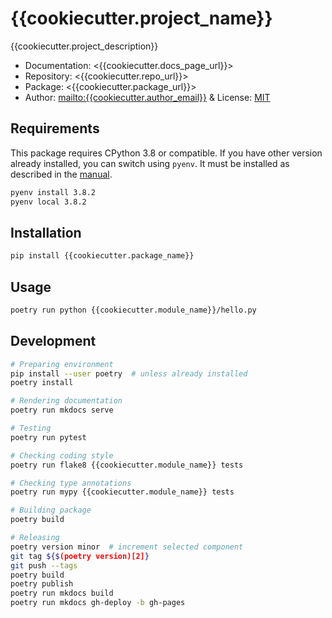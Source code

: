# {{cookiecutter.project_name}}

{{cookiecutter.project_description}}

* Documentation: <{{cookiecutter.docs_page_url}}>
* Repository: <{{cookiecutter.repo_url}}>
* Package: <{{cookiecutter.package_url}}>
* Author: <mailto:{{cookiecutter.author_email}}>
& License: [MIT](LICENSE)

## Requirements

This package requires CPython 3.8 or compatible. If you have other version already installed, you can switch using `pyenv`. It must be installed as described in the [manual](https://github.com/pyenv/pyenv).

```sh
pyenv install 3.8.2
pyenv local 3.8.2
```

## Installation

```sh
pip install {{cookiecutter.package_name}}
```

## Usage

```sh
poetry run python {{cookiecutter.module_name}}/hello.py
```

## Development

```sh
# Preparing environment
pip install --user poetry  # unless already installed
poetry install

# Rendering documentation
poetry run mkdocs serve

# Testing
poetry run pytest

# Checking coding style
poetry run flake8 {{cookiecutter.module_name}} tests

# Checking type annotations
poetry run mypy {{cookiecutter.module_name}} tests

# Building package
poetry build

# Releasing
poetry version minor  # increment selected component
git tag ${$(poetry version)[2]}
git push --tags
poetry build
poetry publish
poetry run mkdocs build
poetry run mkdocs gh-deploy -b gh-pages
```
